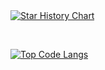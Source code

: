 <a href="https://zeqqe.dev">
  <picture>
    <source media="(prefers-color-scheme: dark)" srcset="https://github-readme-stats.vercel.app/api?username=zeqqqe&show_icons=true&theme=gotham" />
    <source media="(prefers-color-scheme: light)" srcset="https://github-readme-stats.vercel.app/api?username=zeqqqe&show_icons=true&theme=buefy" />
    <img alt="Star History Chart" src="https://github-readme-stats.vercel.app/api?username=zeqqqe&show_icons=true&theme=buefy" />
  </picture>
</a>

­


<a href="https://zeqqe.dev">
  <picture>
    <source media="(prefers-color-scheme: dark)" srcset="https://github-readme-stats.vercel.app/api/top-langs/?username=zeqqqe&layout=compact&theme=gotham" />
    <source media="(prefers-color-scheme: light)" srcset="https://github-readme-stats.vercel.app/api/top-langs/?username=zeqqqe&show_icons=true&theme=buefy" />
    <img alt="Top Code Langs" src="https://github-readme-stats.vercel.app/api/top-langs/?username=zeqqqe&layout=compact&theme=buefy" />
  </picture>
</a>
